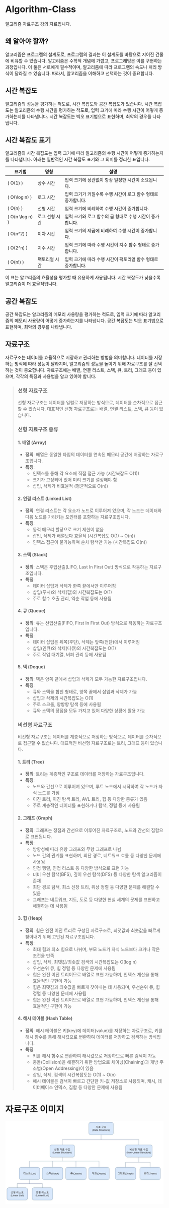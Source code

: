 # Algorithm-Class
알고리즘 자료구조 강의 자료입니다.

## 왜 알아야 할까?
알고리즘은 프로그램의 설계도로, 프로그램의 결과는 이 설계도를 바탕으로 지어진 건물에 비유할 수 있습니다. 알고리즘은 수학적 개념에 가깝고, 프로그래밍은 이를 구현하는 과정입니다. 이 둘은 서로에게 필수적이며, 알고리즘에 따라 프로그램의 속도나 처리 방식이 달라질 수 있습니다. 따라서, 알고리즘을 이해하고 선택하는 것이 중요합니다.

## 시간 복잡도
알고리즘의 성능을 평가하는 척도로, 시간 복잡도와 공간 복잡도가 있습니다. 시간 복잡도는 알고리즘의 수행 시간을 평가하는 척도로, 입력 크기에 따라 수행 시간이 어떻게 증가하는지를 나타냅니다. 시간 복잡도는 빅오 표기법으로 표현하며, 최악의 경우를 나타냅니다.
## 시간 복잡도 표기

알고리즘의 시간 복잡도는 입력 크기에 따라 알고리즘의 수행 시간이 어떻게 증가하는지를 나타냅니다. 아래는 일반적인 시간 복잡도 표기와 그 의미를 정리한 표입니다.

| 표기법               | 명칭                | 설명                                  |
|-------------------|---------------------|-------------------------------------|
| \( O(1) \)        | 상수 시간           | 입력 크기에 상관없이 항상 일정한 시간이 소요됩니다.       |
| \( O(\log n) \)   | 로그 시간         | 입력 크기가 커질수록 수행 시간이 로그 함수 형태로 증가합니다. |
| \( O(n) \)        | 선형 시간           | 입력 크기에 비례하여 수행 시간이 증가합니다.           |
| \( O(n \log n) \) | 로그 선형 시간 | 입력 크기와 로그 함수의 곱 형태로 수행 시간이 증가합니다.  |
| \( O(n^2) \)      | 이차 시간           | 입력 크기의 제곱에 비례하여 수행 시간이 증가합니다.       |
| \( O(2^n) \)      | 지수 시간           | 입력 크기에 따라 수행 시간이 지수 함수 형태로 증가합니다.   |
| \( O(n!) \)       | 팩토리얼 시간       | 입력 크기에 따라 수행 시간이 팩토리얼 함수 형태로 증가합니다. |

이 표는 알고리즘의 효율성을 평가할 때 유용하게 사용됩니다. 시간 복잡도가 낮을수록 알고리즘이 더 효율적입니다.

## 공간 복잡도
공간 복잡도는 알고리즘의 메모리 사용량을 평가하는 척도로, 입력 크기에 따라 알고리즘의 메모리 사용량이 어떻게 증가하는지를 나타냅니다. 공간 복잡도는 빅오 표기법으로 표현하며, 최악의 경우를 나타냅니다.

## 자료구조
자료구조는 데이터를 효율적으로 저장하고 관리하는 방법을 의미합니다. 데이터를 저장하는 방식에 따라 성능이 달라지며, 알고리즘의 성능을 높이기 위해 자료구조를 잘 선택하는 것이 중요합니다. 자료구조에는 배열, 연결 리스트, 스택, 큐, 트리, 그래프 등이 있으며, 각각의 특징과 사용법을 알고 있어야 합니다.
> ### 선형 자료구조
> 선형 자료구조는 데이터를 일렬로 저장하는 방식으로, 데이터를 순차적으로 접근할 수 있습니다. 대표적인 선형 자료구조로는 배열, 연결 리스트, 스택, 큐 등이 있습니다.
> ### 선형 자료구조 종류
> #### 1. 배열 (Array)
>- **정의**: 배열은 동일한 타입의 데이터를 연속된 메모리 공간에 저장하는 자료구조입니다.
>- **특징**:
>    - 인덱스를 통해 각 요소에 직접 접근 가능 (시간복잡도 O(1))
>    - 크기가 고정되어 있어 미리 크기를 설정해야 함
>    - 삽입, 삭제가 비효율적 (평균적으로 O(n))
>
> #### 2. 연결 리스트 (Linked List)
>- **정의**: 연결 리스트는 각 요소가 노드로 이루어져 있으며, 각 노드는 데이터와 다음 노드를 가리키는 포인터를 포함하는 자료구조입니다.
>- **특징**:
>    - 동적 메모리 할당으로 크기 제한이 없음
>    - 삽입, 삭제가 배열보다 효율적 (시간복잡도 O(1) ~ O(n))
>    - 인덱스 접근이 불가능하며 순차 탐색만 가능 (시간복잡도 O(n))
>
> #### 3. 스택 (Stack)
>- **정의**: 스택은 후입선출(LIFO, Last In First Out) 방식으로 작동하는 자료구조입니다.
>- **특징**:
>    - 데이터 삽입과 삭제가 한쪽 끝에서만 이루어짐
>    - 삽입(푸시)와 삭제(팝)의 시간복잡도는 O(1)
>    - 주로 함수 호출 관리, 역순 작업 등에 사용됨
>
> #### 4. 큐 (Queue)
>- **정의**: 큐는 선입선출(FIFO, First In First Out) 방식으로 작동하는 자료구조입니다.
>- **특징**:
>    - 데이터 삽입은 뒤쪽(후단), 삭제는 앞쪽(전단)에서 이루어짐
>    - 삽입(인큐)와 삭제(디큐)의 시간복잡도는 O(1)
>    - 주로 작업 대기열, 버퍼 관리 등에 사용됨
> #### 5. 덱 (Deque)
> - **정의**: 덱은 양쪽 끝에서 삽입과 삭제가 모두 가능한 자료구조입니다.
> - **특징**:
>    - 큐와 스택을 합친 형태로, 양쪽 끝에서 삽입과 삭제가 가능
>    - 삽입과 삭제의 시간복잡도는 O(1)
>    - 주로 스크롤, 양방향 탐색 등에 사용됨
>    - 큐와 스택의 장점을 모두 가지고 있어 다양한 상황에 활용 가능
> ### 비선형 자료구조
> 비선형 자료구조는 데이터를 계층적으로 저장하는 방식으로, 데이터를 순차적으로 접근할 수 없습니다. 대표적인 비선형 자료구조로는 트리, 그래프 등이 있습니다.
> #### 1. 트리 (Tree)
> - **정의**: 트리는 계층적인 구조로 데이터를 저장하는 자료구조입니다.
> - **특징**:
>   - 노드와 간선으로 이루어져 있으며, 루트 노드에서 시작하여 각 노드가 자식 노드를 가짐
>   - 이진 트리, 이진 탐색 트리, AVL 트리, 힙 등 다양한 종류가 있음
>   - 주로 계층적인 데이터를 표현하거나 탐색, 정렬 등에 사용됨
> #### 2. 그래프 (Graph)
> - **정의**: 그래프는 정점과 간선으로 이루어진 자료구조로, 노드와 간선의 집합으로 표현됩니다.
> - **특징**:
>   - 방향성에 따라 유향 그래프와 무향 그래프로 나뉨
>   - 노드 간의 관계를 표현하며, 최단 경로, 네트워크 흐름 등 다양한 문제에 사용됨
>   - 인접 행렬, 인접 리스트 등 다양한 방식으로 표현 가능
>   - 너비 우선 탐색(BFS), 깊이 우선 탐색(DFS) 등 다양한 탐색 알고리즘이 존재
>   - 최단 경로 탐색, 최소 신장 트리, 위상 정렬 등 다양한 문제를 해결할 수 있음
>   - 그래프는 네트워크, 지도, 도로 등 다양한 현실 세계의 문제를 표현하고 해결하는 데 사용됨
> #### 3. 힙 (Heap)
> - **정의**: 힙은 완전 이진 트리로 구성된 자료구조로, 최댓값과 최솟값을 빠르게 찾아내기 위해 고안된 자료구조입니다.
> - **특징**:
>   - 최대 힙과 최소 힙으로 나뉘며, 부모 노드가 자식 노드보다 크거나 작은 조건을 만족
>   - 삽입, 삭제, 최댓값/최솟값 검색의 시간복잡도는 O(log n)
>   - 우선순위 큐, 힙 정렬 등 다양한 문제에 사용됨
>   - 힙은 완전 이진 트리이므로 배열로 표현 가능하며, 인덱스 계산을 통해 효율적인 구현이 가능
>   - 힙은 최댓값과 최솟값을 빠르게 찾아내는 데 사용되며, 우선순위 큐, 힙 정렬 등 다양한 문제에 사용됨
>   - 힙은 완전 이진 트리이므로 배열로 표현 가능하며, 인덱스 계산을 통해 효율적인 구현이 가능
> #### 4. 해시 테이블 (Hash Table)
> - **정의**: 해시 테이블은 키(key)에 데이터(value)를 저장하는 자료구조로, 키를 해시 함수를 통해 해시값으로 변환하여 데이터를 저장하고 검색하는 방식입니다.
> - **특징**:
>   - 키를 해시 함수로 변환하여 해시값으로 저장하므로 빠른 검색이 가능
>   - 충돌(Collision)을 해결하기 위한 방법으로 체이닝(Chaining)과 개방 주소법(Open Addressing)이 있음
>   - 삽입, 삭제, 검색의 시간복잡도는 O(1) ~ O(n)
>   - 해시 테이블은 검색이 빠르고 간단한 키-값 저장소로 사용되며, 캐시, 데이터베이스 인덱스, 집합 등 다양한 문제에 사용됨

# 자료구조 이미지
![img.png](img.png)

